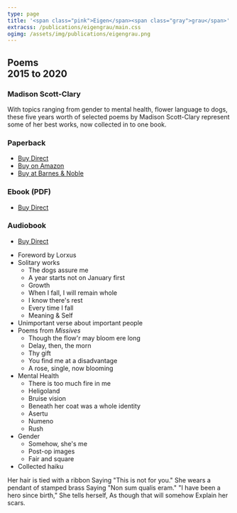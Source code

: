 ```yaml
---
type: page
title: '<span class="pink">Eigen</span><span class="gray">grau</span>'
extracss: /publications/eigengrau/main.css
ogimg: /assets/img/publications/eigengrau.png
---
```


<h2 class="gray">Poems<br />2015 to 2020</h2>

<h3><span class="pink">Madison</span> <span class="gray">Scott-Clary</span></h3>

With topics ranging from gender to mental health, flower language to dogs, these five years worth of selected poems by Madison Scott-Clary represent some of her best works, now collected in to one book.

<script src="https://gumroad.com/js/gumroad.js"></script>
<div class="front-flex">
    <div class="third">
        <h3>Paperback</h3>
        <ul>
        <li><a class="gumroad-button" href="https://gum.co/eigengrau-print" target="\_blank">Buy Direct</a></li>
        <li><a href="https://www.amazon.com/Eigengrau-Poems-2015-Madison-Scott-Clary/dp/1948743140" target="\_blank">Buy on Amazon</a></li>
        <li><a href="https://www.barnesandnoble.com/w/eigengrau-madison-scott-clary/1135534320?ean=9781948743143" target="\_blank">Buy at Barnes &amp; Noble</a></li>
        </ul>
    </div>
    <div class="third">
        <h3>Ebook (PDF)</h3>
        <ul>
        <li><a class="gumroad-button" href="https://gum.co/eigengrau-pdf" target="\_blank">Buy Direct</a></li>
        </ul>
    </div>
    <div class="third">
        <h3>Audiobook</h3>
        <ul>
        <li><a class="gumroad-button" href="https://gum.co/eigengrau-audio" target="\_blank">Buy Direct</a></li>
        </ul>
    </div>
</div>

* Foreword by Lorxus
* Solitary works
    * The dogs assure me
    * A year starts not on January first
    * Growth
    * When I fall, I will remain whole
    * I know there's rest
    * Every time I fall
    * Meaning & Self
* Unimportant verse about important people
* Poems from *Missives*
    * Though the flow'r may bloom ere long
    * Delay, then, the morn
    * Thy gift
    * You find me at a disadvantage
    * A rose, single, now blooming
* Mental Health
    * There is too much fire in me
    * Heligoland
    * Bruise vision
    * Beneath her coat was a whole identity
    * Asertu
    * Numeno
    * Rush
* Gender
    * Somehow, she's me
    * Post-op images
    * Fair and square
* Collected haiku

<div class="quip verse">Her hair is tied with a ribbon
    Saying "<span class="gray">This is not for you.</span>"
She wears a pendant of stamped brass
    Saying "<span class="gray">Non sum qualis eram.</span>"
"<span class="gray">I have been a hero since birth,</span>"
    She tells herself,
        As though that will somehow
            Explain her scars.</div>
